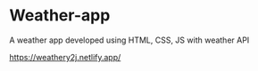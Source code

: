 # Weather-app
A weather app developed using HTML, CSS, JS with weather API


https://weathery2j.netlify.app/
